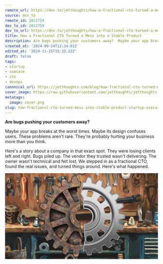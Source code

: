 ```yaml
---
remote_url: https://dev.to/jetthoughts/how-a-fractional-cto-turned-a-mess-into-a-stable-product-488e
source: dev_to
remote_id: 2012759
dev_to_id: 2012759
dev_to_url: https://dev.to/jetthoughts/how-a-fractional-cto-turned-a-mess-into-a-stable-product-488e
title: How a Fractional CTO Turned a Mess into a Stable Product
description: Are bugs pushing your customers away?  Maybe your app breaks at the worst times. Maybe its design...
created_at: '2024-09-24T12:34:01Z'
edited_at: '2024-11-25T15:32:22Z'
draft: false
tags:
- startup
- usecase
- cto
- devops
canonical_url: https://jetthoughts.com/blog/how-fractional-cto-turned-mess-into-stable-product-startup-usecase/
cover_image: https://raw.githubusercontent.com/jetthoughts/jetthoughts.github.io/master/content/blog/how-fractional-cto-turned-mess-into-stable-product-startup-usecase/cover.png
metatags:
  image: cover.png
slug: how-fractional-cto-turned-mess-into-stable-product-startup-usecase
---
```

**Are bugs pushing your customers away?**

Maybe your app breaks at the worst times. Maybe its design confuses users. These problems aren't rare. They're probably hurting your business more than you think.

Here's a story about a company in that exact spot. They were losing clients left and right. Bugs piled up. The vendor they trusted wasn't delivering. The owner wasn't technical and felt lost. We stepped in as a fractional CTO, found the real issues, and turned things around. Here's what happened.

![old and new gears](file_0.jpeg)

